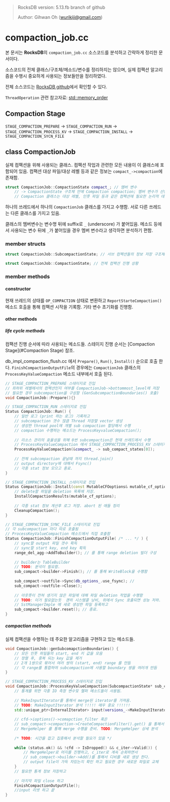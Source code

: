 > RocksDB version: 5.13.fb branch of github
>
> Author: Gihwan Oh (wurikiji@gmail.com)

# compaction_job.cc

본 문서는 **RocksDB**의 `compaction_job.cc` 소스코드를 분석하고 간략하게 정리한 문서이다.

소스코드의 전체 클래스/구조체/메소드/변수를 정리하지는 않으며, 실제 컴팩션 알고리즘을 수행시 중요하게 사용되는 정보들만을 정리하였다. 

전체 소스코드는 [RocksDB github](https://github.com/facebook/rocksdb/blob/5.13.fb/db/compaction_job.cc)에서 확인할 수 있다.

`ThreadOperation` 관련 참고자료: [std::memory_order](http://en.cppreference.com/w/cpp/atomic/memory_order)



## Compaction Stage

`STAGE_COMPACTION_PREPARE` -> `STAGE_COMPACTION_RUN` -> `STAGE_COMPACTION_PROCESS_KV` -> `STAGE_COMPACTION_INSTALL` -> `STAGE_COMPACTION_SYCN_FILE`



## class CompactionJob

실제 컴팩션을 위해 사용되는 클래스. 컴팩션 작업과 관련한 모든 내용이 이 클래스에 포함되어 있음. 컴팩션 대상 파일/대상 레벨 등과 같은 정보는 `compact_->compaction`에 존재함. 

```c++
struct CompactionJob::CompactionState compact_; // 멤버 변수
	// -> CompactionState 구조체 안에 Compaction compaction; 멤버 변수가 선언 되어있음.
	// Compaction 클래스는 대상 레벨, 인풋 파일 등과 같은 컴팩션에 필요한 논리적 데이터 정보를 포함.
```

하나의 쓰레드에서 하나의 `CompactionJob` 클래스를 가지고 수행함. 서로 다른 쓰레드는 다른 클래스를 가지고 있음. 

클래스의 멤버변수는 변수명 뒤에 suffix로 `_` (underscore) 가 붙어있음. 메소드 등에서 사용되는 변수 뒤에 `_`가 붙어있을 경우 멤버 변수라고 생각하면 분석하기 편함. 



### member structs

```c++
struct CompactionJob::SubcompactionState; // 서브 컴팩션들의 정보 저장 구조체 

struct CompactionJob::CompactionState; // 전체 컴팩션 진행 상황
```



### member methods

#### constructor

현재 쓰레드의 상태를 `OP_COMPACTION` 상태로 변환하고 `ReportStarteCompaction()` 메소드 호출을 통해 컴팩션 시작을 기록함. 기타 변수 초기화를 진행함. 

#### other methods

##### life cycle methods

컴팩션 진행 순서에 따라 사용되는 메소드들. 스테이지 진행 순서는 [Compaction Stage](#Compaction Stage) 참조.

db_impl_compaction_flush.cc 에서 `Prepare()`, `Run()`, `Install()` 순으로 호출 한다. `FinishCompactionOutputFile`의 경우에는 `CompactionJob` 클래스의 `ProcessKeyValueCompaction` 메소드 내부에서 호출 된다. 

```c++
// STAGE_COMPACTION_PREPARE 스테이지로 진입
// 최하위 레벨에서의 컴팩션인지 여부를 CompactionJob->bottommost_level에 저장
// 필요한 경우 subcompaction을 구성함 (GenSubcompactionBoundaries() 호출)
void CompactionJob::Prepare(){}
```

```c++
// STAGE_COMPACTION_RUN 스테이지로 진입
Status CompactionJob::Run() {
    // 일반 로그 (print 하는 로그) 기록하고 
    // subcompaction 갯수 많큼 Thread 저장할 vector 생성
    // 생성한 thread pool에 개별 sub compaction 할당해서 수행
    // compaction 수행하는 메소드는 ProcessKeyvalueCompaction();
    
    // 리소스 관리의 효율성을 위해 0번 subcompaction은 현재 쓰레드에서 수행 
    // ProcessKeyValueCompaction 에서 STAGE_COMPACTION_PROCESS_KV 스테이지로 진입
    ProcessKeyValueCompaction(&compact_ -> sub_compact_states[0]);
    
    // 전체 subcompaction 끝날때 까지 thread.join()
    // output directory에 대해서 Fsync()
    // 각종 stat 정보 모으고 종료. 
}
```

```c++
// STAGE_COMPACTION_INSTALL 스테이지로 진입
Status CompactionJob::Install(const MutableCFOoptions& mutable_cf_options) {
    // delete할 파일을 deletion 목록에 저장.
    InstallCompactionResults(mutable_cf_options);
    
    // 각종 stat 정보 계산후 로그 저장. abort 된 애들 정리 
    CleanupCompaction();
}
```

```c++
// STAGE_COMPACTION_SYNC_FILE 스테이지로 진입
// 각 subcompaction 마다 따로 호출됨
// ProcessKeyValueCompaction 메소드에서 직접 호출함
Status CompactionJob::FinishCompactionOutputFile( /* ... */ ) {
	// sync할 output 파일 갯수 획득
    // sync할 start key, end key 획득
    range_del_agg->AddToBuilder(); // 를 통해 range deletion 빌더 구성
    
    // builder는 TableBuilder 
    // TODO: 분석이 필요함. 
    sub_compact->builder->Finish(); // 를 통해 WriteBlock을 수행함
    
    sub_compact->outfile->Sync(db_options_.use_fsync); // 
    sub_compact->outfile->Close(); 
    
    // 아웃풋이 전혀 생기지 않은 파일에 대해 파일 deletion 작업을 수행함
    // TODO: 이거 필요없는듯  괜히 시스템콜 낭비, 위에서 Sync 호출되면 성능 저하.
    // SstManagerImple 에 새로 생성한 파일 등록하고
    sub_compact->builder.reset(); // 종료. 
}
```



##### compaction methods

실제 컴팩션을 수행하는 데 주요한 알고리즘을 구현하고 있는 메소드들.

```c++
void CompactionJob::genSubcomapctionBoundaries() {
    // 모든 인풋 파일들의 start, end 키 값을 모음
    // 정렬 후, 중복 되는 key 값을 제거
    // 2개 1쌍으로 묶어서 여러 쌍의 (start, end) range 를 만듬
    // 각 range를 통합하여 subcompaction에 사용할 boundary 쌍을 여러개 만듬
}
```

```c++
// STAGE_COMPACTION_PROCESS_KV 스테이지로 진입
void CompactionJob::ProcessKeyValueCompaction(SubcompactionState* sub_compact) {
    // 통계를 위한 각종 IO 측정 변수및 헬퍼 메소드들이 사용됨. 
    
    // MakeInputIterator를 통해서 merge된 iterator를 가져옴. 
    // TODO: MakeInputIterator 분석 !!!!! 매우 중요 !!!!!!
    std::unique_ptr<InternalIterator> input(versions_->MakeInputIterator()); 
    
    // cfd->ioptions()->comapction_filter 혹은
    // sub_compact->compaction->CreateCompactionFilter().get() 을 통해서 필터 획득
    // MergeHelper 를 통해 merge 수행을 준비. TODO: MergeHelper 상세 분석
    
    /* TODO: 시간을 잡고 집중해서 분석할 필요가 있음 */
    
    while (status.ok() && !cfd -> IsDropped() && c_iter->Valid()) {
        // MergeHelper로 머지를 진행하고, c_iter로 계속 순회하면서 
        // sub_compact->builder->Add()를 통해서 디비를 새로 생성 한다. 
        // output file이 가득 차있는지 확인 하고 필요한 경우 새로운 파일로 교체 
    }
    // 필요한 통계 정보 저장하고 
    
    // 마지막 파일 close 하고
    FinishCompactionOutputFile();
    //input 리셋 하고 끝
}
```

